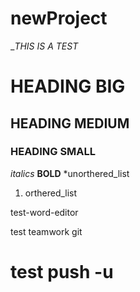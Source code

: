 # newProject


__THIS IS A TEST_
# HEADING BIG
## HEADING MEDIUM
### HEADING SMALL
*italics*
**BOLD**
*unorthered_list
1. orthered_list

test-word-editor

test teamwork git

# test push -u